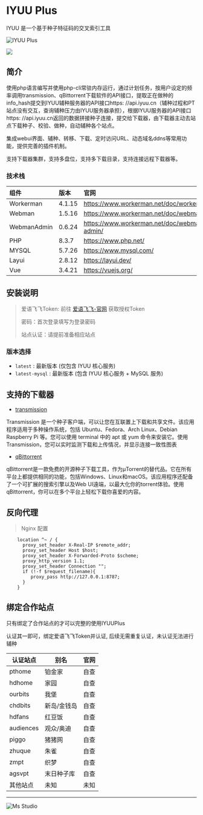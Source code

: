# IYUU Plus

IYUU 是一个基于种子特征码的交叉索引工具

![IYUU Plus](https://file.lifebus.top/imgs/iyuuplus_cover.png)

![](https://img.shields.io/badge/%E6%96%B0%E7%96%86%E8%90%8C%E6%A3%AE%E8%BD%AF%E4%BB%B6%E5%BC%80%E5%8F%91%E5%B7%A5%E4%BD%9C%E5%AE%A4-%E6%8F%90%E4%BE%9B%E6%8A%80%E6%9C%AF%E6%94%AF%E6%8C%81-blue)

## 简介

使用php语言编写并使用php-cli常驻内存运行，通过计划任务，按用户设定的频率调用transmission、qBittorrent下载软件的API接口，提取正在做种的info_hash提交到IYUU辅种服务器的API接口https:
//api.iyuu.cn（辅种过程和PT站点没有交互，查询辅种压力由IYUU服务器承担），根据IYUU服务器的API接口https:
//api.iyuu.cn返回的数据拼接种子连接，提交给下载器，由下载器主动去站点下载种子、校验、做种，自动辅种各个站点。

集成webui界面、辅种、转移、下载、定时访问URL、动态域名ddns等常用功能，提供完善的插件机制。

支持下载器集群，支持多盘位，支持多下载目录，支持连接远程下载器等。

### 技术栈

| 组件          | 版本     | 官网                                          |
|:------------|:-------|:--------------------------------------------|
| Workerman   | 4.1.15 | https://www.workerman.net/doc/workerman/    |
| Webman      | 1.5.16 | https://www.workerman.net/doc/webman/       |
| WebmanAdmin | 0.6.24 | https://www.workerman.net/doc/webman-admin/ |
| PHP         | 8.3.7  | https://www.php.net/                        |
| MYSQL       | 5.7.26 | https://www.mysql.com/                      |
| Layui       | 2.8.12 | https://layui.dev/                          |
| Vue         | 3.4.21 | https://vuejs.org/                          |

## 安装说明

> 爱语飞飞Token: 前往 [爱语飞飞-官网](https://iyuu.cn/) 获取授权Token
>
> 密码：首次登录填写为登录密码
>
> 站点认证：请提前准备相应站点

### 版本选择

+ `latest` : 最新版本 (仅包含 IYUU 核心服务)
+ `latest-mysql` : 最新版本 (包含 IYUU 核心服务 + MySQL 服务)

## 支持的下载器

+ [transmission](https://transmissionbt.com/)

Transmission 是一个种子客户端，可以让您在互联置上下载和共享文件。该应用程序适用于多种操作系统，包括 Ubuntu、Fedora、Arch
Linux、Debian Raspberry Pi 等。您可以使用 terminal 中的 apt 或 yum 命令来安装它。使用
Transmission，您可以实时监测下载和上传情况，并显示连接一致性图表

+ [qBittorrent](https://www.qbittorrent.org/)

qBittorrent是一款免费的开源种子下载工具，作为µTorrent的替代品。它在所有平台上都提供相同的功能，包括Windows、Linux和macOS。该应用程序还配备了一个可扩展的搜索引擎以及Web
UI遠端，以最大化你的torrent体验。使用qBittorrent，你可以在多个平台上轻松下载你喜爱的内容。

## 反向代理

> Nginx 配置

```nginx
    location ^~ / {
      proxy_set_header X-Real-IP $remote_addr;
      proxy_set_header Host $host;
      proxy_set_header X-Forwarded-Proto $scheme;
      proxy_http_version 1.1;
      proxy_set_header Connection "";
      if (!-f $request_filename){
         proxy_pass http://127.0.0.1:8787;
      }
    }
```

## 绑定合作站点

只有绑定了合作站点的才可以完整的使用IYUUPlus

认证其一即可，绑定爱语飞飞Token并认证, 后续无需重复认证，未认证无法进行辅种

| 认证站点      | 别名     | 官网 |
|-----------|--------|----|
| pthome    | 铂金家    | 自查 |
| hdhome    | 家园     | 自查 |
| ourbits   | 我堡     | 自查 |
| chdbits   | 新岛/金钱岛 | 自查 |
| hdfans    | 红豆饭    | 自查 |
| audiences | 观众/奥迪  | 自查 |
| piggo     | 猪猪网    | 自查 |
| zhuque    | 朱雀     | 自查 |
| zmpt      | 织梦     | 自查 |
| agsvpt    | 末日种子库  | 自查 |
| 其他站点      | 未知     | 未知 |

---

![Ms Studio](https://file.lifebus.top/imgs/ms_blank_001.png)

